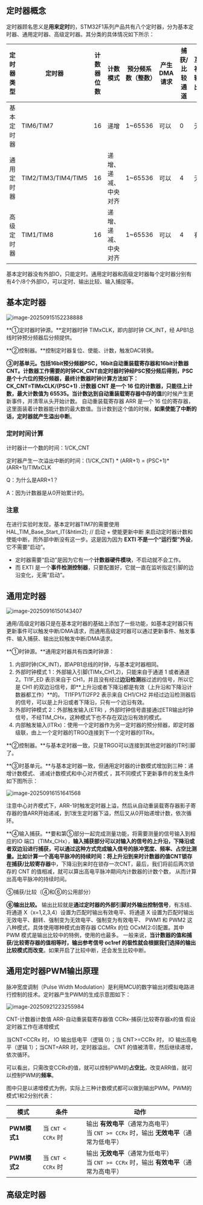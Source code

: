 ## 定时器概念

定时器顾名思义是**用来定时**的，STM32F1系列产品共有八个定时器，分为基本定时器、通用定时器、高级定时器。其分类的具体情况如下所示：

| 定时器类型 | 定时器              | 计数器位数 | 计数模式             | 预分频系数（整数） | 产生DMA请求 | 捕获/比较通道 | 互补输出 |
| ---------- | ------------------- | ---------- | -------------------- | ------------------ | ----------- | ------------- | -------- |
| 基本定时器 | TIM6/TIM7           | 16         | 递增                 | 1~65536            | 可以        | 0             | 无       |
| 通用定时器 | TIM2/TIM3/TIM4/TIM5 | 16         | 递增、递减、中央对齐 | 1~65536            | 可以        | 4             | 无       |
| 高级定时器 | TIM1/TIM8           | 16         | 递增、递减、中央对齐 | 1~65536            | 可以        | 4             | 有       |

基本定时器没有外部IO，只能定时。通用定时器和高级定时器每个定时器分别有有4个/8个外部IO，可以定时、输出比较、输入捕捉等。

## 基本定时器

![image-20250915152238888](./assets/image-20250915152238888.png)

**①定时器时钟源。**定时器时钟 TIMxCLK，即内部时钟 CK_INT，经 APB1总线时钟预分频器后分频提供。

**②控制器。**控制定时器复位、使能、计数，触发DAC转换。

**③时基单元。**包括16bit预分频器PSC，16bit自动重装载寄存器和16bit计数器CNT。计数器工作需要的时钟CK_CNT由定时器时钟经PSC预分频后得到，PSC是个十六位的预分频器，最终计数器时钟计算方法如下：**CK_CNT=TIMxCLK/(PSC+1)**  .计数器 CNT 是一个 16 位的计数器，只能往上计数，最大计数值为 65535。当**计数达到自动重装载寄存器中存的值**的时候产生更新事件，并清零从头开始计数。  自动重装载寄存器 ARR 是一个 16 位的寄存器，这里面装着计数器能计数的最大数值。当计数到这个值的时候，**如果使能了中断的话，定时器就产生溢出中断**。  

### 定时时间计算

计时器计一个数的时间：1/CK_CNT

定时器产生一次溢出中断的时间：(1/CK_CNT) * (ARR+1) = (PSC+1)*(ARR+1)/TIMxCLK 	

Q：为什么是ARR+1？

A：因为计数器是从0开始累计的。

### 注意

在进行实验时发现，基本定时器TIM7的需要使用 HAL_TIM_Base_Start_IT(&htim2); // 启动 + 使能更新中断 来启动定时器计数和使能中断，而外部中断没有这一步。这是因为因为 **EXTI 不是一个“运行型”外设**，它不需要“启动”。

- 定时器需要“启动”是因为它有一个**计数器硬件模块**，不启动就不会工作。
- 而 EXTI 是一个**事件检测控制器**，只要配置好，它就一直在监听指定引脚的边沿变化，无需“启动”。



## 通用定时器

![image-20250916150143407](./assets/image-20250916150143407.png)

通用/高级定时器只是在基本定时器的基础上添加了一些功能，如基本定时器只有更新事件可以触发中断/DMA请求，而通用高级定时器可以通过更新事件、触发事件、输入捕获、输出比较触发中断/DMA请求。

**①时钟源。**通用定时器共有四类时钟源：

1. 内部时钟(CK_INT)，即APB1总线的时钟，与基本定时器相同。
2. 外部时钟模式 1：外部输入引脚(TIMx_CH1,2)，只能来自于通道 1 或者通道 2。TI1F_ED 表示来自于 CH1，并且没有经过**边沿检测**器过滤的信号，所以它是 CH1 的双边沿信号，即**上升沿或者下降沿都是有效（上升沿和下降沿计数器都工作）**的。 TI1FP1/TI2FP2 表示来自 CH1/CH2 并经过边沿检测器后的信号，可以是上升沿或者下降沿，只有一个边沿有效。 
3. 外部时钟模式 2：外部触发输入(ETR) ，外部时钟信号直接通过ETR输出时钟信号，不经TIM_CHx，这种模式下也不存在双边沿有效的模式。
4. 内部触发输入(ITRx)：使用一个定时器作为另一定时器的预分频器，即定时器级联，由上一个定时器的TRGO连接到下一个定时器的ITRx。

**②控制器。**与基本定时器一致，只是TRGO可以连接到其他定时器的ITR引脚了。

**③时基单元。**与基本定时器一致，但通用定时器的计数模式增加到三种：递增计数模式、 递减计数模式和中心对齐模式  ，其不同模式下更新事件的发生条件如下图所示：

![image-20250916151641568](./assets/image-20250916151641568.png)

注意中心对齐模式下，ARR-1时触发定时器上溢，然后从自动重装载寄存器影子寄存器的值ARR开始递减，到1发生定时器下溢，然后又从0开始递增计数，依次循环。

**④输入捕获。**要和第⑤部分一起完成测量功能，将需要测量的信号输入到相应的IO 端口（TIMx_CHx），**输入捕获部分可以对输入的信号的上升沿，下降沿或者双边沿进行捕获，可以通过这种方式完成输入信号的脉冲宽度、频率、占空比测量。**比如计算一个高电平脉冲的持续时间：将上升沿到来时计数器的值CNT锁存在**捕获/比较寄存器**中，下降沿到来时在锁存一次CNT，最后，我们将前后两次锁存的 CNT 的值相减，就可以算出高电平脉冲期间内计数器的计数个数，  从而计算出高电平脉冲的持续时间。

⑤捕获/比较（④和⑥的公用部分）

**⑥输出比较。** 输出比较就是**通过定时器的外部引脚对外输出控制信号**，有冻结、将通道 X（x=1,2,3,4）设置为匹配时输出有效电平、将通道 X 设置为匹配时输出无效电平、翻转、强制变为无效电平、强制变为有效电平、 PWM1 和 PWM2 这八种模式，具体使用哪种模式由寄存器 CCMRx 的位 OCxM[2:0]配置。其中 PWM 模式是输出比较中的特例，使用的也最多。  一般来说，**当计数器的值和捕获/比较寄存器的值相等时，输出参考信号 oc1ref 的极性就会根据我们选择的输出比较模式而改变**。如果开启了比较中断，还会发生比较中断。

## 通用定时器PWM输出原理

脉冲宽度调制（Pulse Width Modulation）是利用MCU的数字输出对模拟电路进行控制的技术。定时器产生PWM的生成示意图如下：

![image-20250921223255984](./assets/image-20250921223255984.png)

CNT-计数器计数值	ARR-自动重装载寄存器值	CCRx-捕获/比较寄存器x的值	假设定时器工作在递增模式

当CNT<CCRx 时， IO 输出低电平（逻辑 0）；当 CNT>=CCRx 时， IO 输出高电平（逻辑 1）；当CNT=ARR 时，定时器溢出， CNT 的值被清零，然后继续递增，依次循环。  

可以看出，只需改变CCRx的值，就可以控制PWM的**占空比**，改变ARR值，就可以控制PWM的**频率**。

图中只是以递增模式为例，实际上三种计数模式都可以做到输出PWM。PWM的模式1和2分别代表：

| 模式         | 条件               | 动作                                                         |
| ------------ | ------------------ | ------------------------------------------------------------ |
| **PWM模式1** | 当 `CNT < CCRx` 时 | 输出 **有效电平**（通常为高电平）<br>当 `CNT >= CCRx` 时，输出 **无效电平**（通常为低电平） |
| **PWM模式2** | 当 `CNT < CCRx` 时 | 输出 **无效电平**（通常为低电平）<br>当 `CNT >= CCRx` 时，输出 **有效电平**（通常为高电平） |

## 高级定时器

